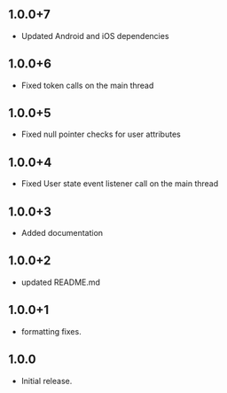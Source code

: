 ## 1.0.0+7

* Updated Android and iOS dependencies

## 1.0.0+6

* Fixed token calls on the main thread

## 1.0.0+5

* Fixed null pointer checks for user attributes

## 1.0.0+4

* Fixed User state event listener call on the main thread

## 1.0.0+3

* Added documentation

## 1.0.0+2

* updated README.md

## 1.0.0+1

* formatting fixes.


## 1.0.0

* Initial release.